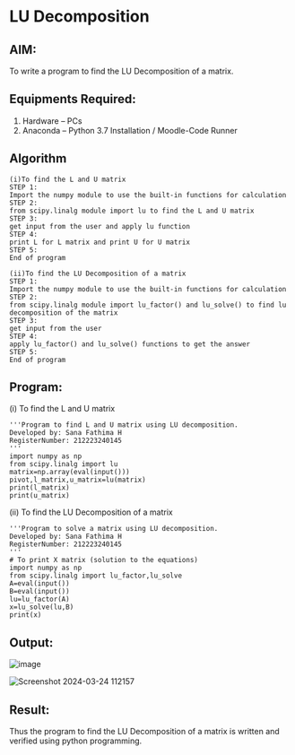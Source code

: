 # LU Decomposition 

## AIM:
To write a program to find the LU Decomposition of a matrix.

## Equipments Required:
1. Hardware – PCs
2. Anaconda – Python 3.7 Installation / Moodle-Code Runner

## Algorithm
```
(i)To find the L and U matrix
STEP 1:
Import the numpy module to use the built-in functions for calculation
STEP 2:
from scipy.linalg module import lu to find the L and U matrix
STEP 3:
get input from the user and apply lu function
STEP 4:
print L for L matrix and print U for U matrix
STEP 5:
End of program
```
```
(ii)To find the LU Decomposition of a matrix
STEP 1:
Import the numpy module to use the built-in functions for calculation
STEP 2:
from scipy.linalg module import lu_factor() and lu_solve() to find lu decomposition of the matrix
STEP 3:
get input from the user
STEP 4:
apply lu_factor() and lu_solve() functions to get the answer
STEP 5:
End of program
```

## Program:
(i) To find the L and U matrix
```
'''Program to find L and U matrix using LU decomposition.
Developed by: Sana Fathima H
RegisterNumber: 212223240145
'''
import numpy as np
from scipy.linalg import lu
matrix=np.array(eval(input()))
pivot,l_matrix,u_matrix=lu(matrix)
print(l_matrix)
print(u_matrix)
```
(ii) To find the LU Decomposition of a matrix
```
'''Program to solve a matrix using LU decomposition.
Developed by: Sana Fathima H 
RegisterNumber: 212223240145
'''
# To print X matrix (solution to the equations)
import numpy as np
from scipy.linalg import lu_factor,lu_solve
A=eval(input())
B=eval(input())
lu=lu_factor(A)
x=lu_solve(lu,B)
print(x)
```

## Output:
![image](https://github.com/Sanafathima95773/LU-Decomposition/assets/147084627/f58d039d-fe94-4946-bfa6-b65d978927f1)


![Screenshot 2024-03-24 112157](https://github.com/Sanafathima95773/LU-Decomposition/assets/147084627/e87f98e0-a5a3-45bf-b114-ce717af9f994)


## Result:
Thus the program to find the LU Decomposition of a matrix is written and verified using python programming.

